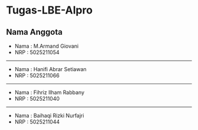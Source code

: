 # Tugas-LBE-Alpro

**Nama Anggota**
---

* Nama : M.Armand Giovani
* NRP : 5025211054
---
* Nama : Hanifi Abrar Setiawan
* NRP : 5025211066
---
* Nama : Fihriz Ilham Rabbany
* NRP : 5025211040
---
* Nama : Baihaqi Rizki Nurfajri
* NRP : 5025211044

